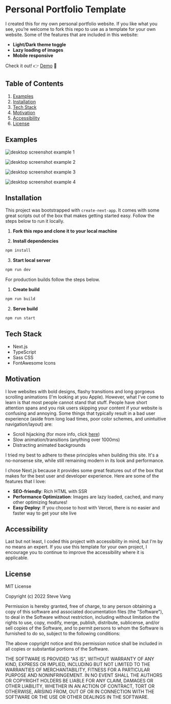 # Personal Portfolio Template

I created this for my own personal portfolio website.  If you like what you see, you’re welcome to fork this repo to use as a template for your own website. Some of the features that are included in this website:

- **Light/Dark theme toggle**
- **Lazy loading of images**
- **Mobile responsive**

Check it out! 👉 [Demo](https://stevevangdev.com/) 🥳

## Table of Contents

1. [Examples](#Examples)
2. [Installation](#Installation)
3. [Tech Stack](#Tech-Stack)
4. [Motivation](#Motivation)
5. [Accessibility](#Accessibility)
6. [License](#License)

## Examples

![desktop screenshot example 1](https://res.cloudinary.com/dvrs8gsj3/image/upload/v1666691462/personal-portfolio-template/portfolio-example-1_nki8me.png)

![desktop screenshot example 2](https://res.cloudinary.com/dvrs8gsj3/image/upload/v1666691462/personal-portfolio-template/portfolio-example-2_ealbgv.png)

![desktop screenshot example 3](https://res.cloudinary.com/dvrs8gsj3/image/upload/v1666691462/personal-portfolio-template/portfolio-example-3_jb2wls.png)

![desktop screenshot example 4](https://res.cloudinary.com/dvrs8gsj3/image/upload/v1666691462/personal-portfolio-template/portfolio-example-4_b3p8hp.png)

## Installation

This project was bootstrapped with `create-next-app`. It comes with some great scripts out of the box that makes getting started easy. Follow the steps below to run it locally.

1. **Fork this repo and clone it to your local machine**

2. **Install dependencies**

```sh
npm install
```

3. **Start local server**

```sh
npm run dev
```
For production builds follow the steps below.

1. **Create build**

```sh
npm run build
```

2. **Serve build**

```sh
npm run start
```

## Tech Stack
- Next.js
- TypeScript
- Sass CSS
- FontAwesome Icons

## Motivation

I love websites with bold designs, flashy transitions and long gorgoeus scrolling animations (I'm looking at you Apple). However, what I've come to learn is that most people cannot stand that stuff. People have short attention spans and you risk users skipping your content if your website is confusing and annoying. Some things that typically result in a bad user experience (aside from long load times, poor color schemes, and unintuitive navigation/layout) are:

- Scroll hijacking (for more info, click [here](https://alvarotrigo.com/blog/what-is-scroll-hijacking/))
- Slow animation/transitions (anything over 1000ms)
- Distracting animated backgrounds

I tried my best to adhere to these principles when building this site. It's a no-nonsense site, while still remaining modern in its look and performance.

I chose Next.js because it provides some great features out of the box that makes for the best user and developer experience. Here are some of the features that I love:

- **SEO-friendly**: Rich HTML with SSR
- **Performance Optimization**: Images are lazy loaded, cached, and many other optimizing features!
- **Easy Deploy**: If you choose to host with Vercel, there is no easier and faster way to get your site live

## Accessibility

Last but not least, I coded this project with accessibility in mind, but I'm by no means an expert. If you use this template for your own project, I encourage you to continue to improve the accessibility where it is applicable.

## License

MIT License

Copyright (c) 2022 Steve Vang

Permission is hereby granted, free of charge, to any person obtaining a copy
of this software and associated documentation files (the "Software"), to deal
in the Software without restriction, including without limitation the rights
to use, copy, modify, merge, publish, distribute, sublicense, and/or sell
copies of the Software, and to permit persons to whom the Software is
furnished to do so, subject to the following conditions:

The above copyright notice and this permission notice shall be included in all
copies or substantial portions of the Software.

THE SOFTWARE IS PROVIDED "AS IS", WITHOUT WARRANTY OF ANY KIND, EXPRESS OR
IMPLIED, INCLUDING BUT NOT LIMITED TO THE WARRANTIES OF MERCHANTABILITY,
FITNESS FOR A PARTICULAR PURPOSE AND NONINFRINGEMENT. IN NO EVENT SHALL THE
AUTHORS OR COPYRIGHT HOLDERS BE LIABLE FOR ANY CLAIM, DAMAGES OR OTHER
LIABILITY, WHETHER IN AN ACTION OF CONTRACT, TORT OR OTHERWISE, ARISING FROM,
OUT OF OR IN CONNECTION WITH THE SOFTWARE OR THE USE OR OTHER DEALINGS IN THE
SOFTWARE.